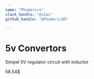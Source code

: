 ```yaml
---
name: "Phaderico"
slack_handle: "@ibai"
github_handle: "@Phaderic09"

---
```


# 5v Convertors

<!-- Describe your board in 2-3 sentences. What are you making? What will it do? -->
Simpel 5V regulator circuit with inductor
<!-- How much is it going to cost? -->
58.54$
<!-- Tell us a little bit about your design process. What were some challenges? What helped? ***Totally optional*** -->
